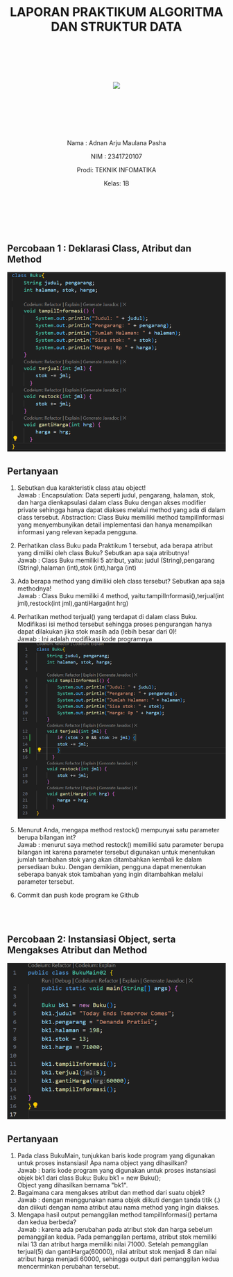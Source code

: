 # <p align ="center">  LAPORAN PRAKTIKUM ALGORITMA DAN STRUKTUR DATA </p> 
<br><br><br><br>

<p align="center">
   <img src="https://static.wikia.nocookie.net/logopedia/images/8/8a/Politeknik_Negeri_Malang.png/revision/latest?cb=20190922202558" width="30%"> </p>

<br><br><br><br><br>


<p align = "center"> Nama : Adnan Arju Maulana Pasha </p>
<p align = "center"> NIM  : 2341720107 </p>
<p align = "center"> Prodi: TEKNIK INFOMATIKA</p>
<p align = "center"> Kelas: 1B </p>
<br><br><br><br><br>

## Percobaan 1 : Deklarasi Class, Atribut dan Method

![alt text](image.png)

## Pertanyaan
1. Sebutkan dua karakteristik class atau object!<br>
Jawab : Encapsulation: Data seperti judul, pengarang, halaman, stok, dan harga dienkapsulasi dalam class Buku dengan akses modifier private sehingga hanya dapat diakses melalui method yang ada di dalam class tersebut.
Abstraction: Class Buku memiliki method tampilInformasi yang menyembunyikan detail implementasi dan hanya menampilkan informasi yang relevan kepada pengguna.

2. Perhatikan class Buku pada Praktikum 1 tersebut, ada berapa atribut yang dimiliki oleh class 
Buku? Sebutkan apa saja atributnya!<br>
Jawab : Class Buku memiliki 5 atribut, yaitu:
judul (String),pengarang (String),halaman (int),stok (int),harga (int)

3. Ada berapa method yang dimiliki oleh class tersebut? Sebutkan apa saja methodnya!<br>
Jawab : Class Buku memiliki 4 method, yaitu:tampilInformasi(),terjual(int jml),restock(int jml),gantiHarga(int hrg)

4. Perhatikan method terjual() yang terdapat di dalam class Buku. Modifikasi isi method tersebut 
sehingga proses pengurangan hanya dapat dilakukan jika stok masih ada (lebih besar dari 0)!<br>
Jawab : Ini adalah modifikasi kode programnya
![alt text](image-1.png)<br>
5. Menurut Anda, mengapa method restock() mempunyai satu parameter berupa bilangan int?<br>
Jawab : menurut saya method restock() memiliki satu parameter berupa bilangan int karena parameter tersebut digunakan untuk menentukan jumlah tambahan stok yang akan ditambahkan kembali ke dalam persediaan buku. Dengan demikian, pengguna dapat menentukan seberapa banyak stok tambahan yang ingin ditambahkan melalui parameter tersebut.
6. Commit dan push kode program ke Github
<br><br><br><br>

## Percobaan 2: Instansiasi Object, serta Mengakses Atribut dan Method

![alt text](image-2.png)
<br>

## Pertanyaan

1. Pada class BukuMain, tunjukkan baris kode program yang digunakan untuk proses instansiasi!
Apa nama object yang dihasilkan?<br>
Jawab : baris kode program yang digunakan untuk proses instansiasi objek bk1 dari class Buku: Buku bk1 = new Buku();<br>
Object yang dihasilkan bernama "bk1".
2. Bagaimana cara mengakses atribut dan method dari suatu objek?<br>
Jawab : dengan menggunakan nama objek diikuti dengan tanda titik (.) dan diikuti dengan nama atribut atau nama method yang ingin diakses.
3. Mengapa hasil output pemanggilan method tampilInformasi() pertama dan kedua berbeda?<br>
Jawab : karena ada perubahan pada atribut stok dan harga sebelum pemanggilan kedua. Pada pemanggilan pertama, atribut stok memiliki nilai 13 dan atribut harga memiliki nilai 71000. Setelah pemanggilan terjual(5) dan gantiHarga(60000), nilai atribut stok menjadi 8 dan nilai atribut harga menjadi 60000, sehingga output dari pemanggilan kedua mencerminkan perubahan tersebut.